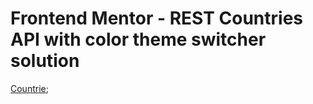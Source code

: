 # Frontend Mentor - REST Countries API with color theme switcher solution

[Countrie](https://countries-ecru-five.vercel.app/);
